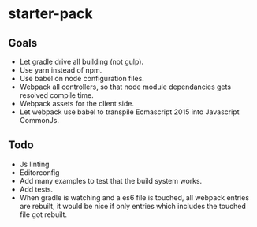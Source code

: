 # starter-pack

## Goals

* Let gradle drive all building (not gulp).
* Use yarn instead of npm.
* Use babel on node configuration files.
* Webpack all controllers, so that node module dependancies gets resolved compile time.
* Webpack assets for the client side.
* Let webpack use babel to transpile Ecmascript 2015 into Javascript CommonJs.

## Todo

* Js linting
* Editorconfig
* Add many examples to test that the build system works.
* Add tests.
* When gradle is watching and a es6 file is touched, all webpack entries are rebuilt, it would be nice if only entries which includes the touched file got rebuilt.
